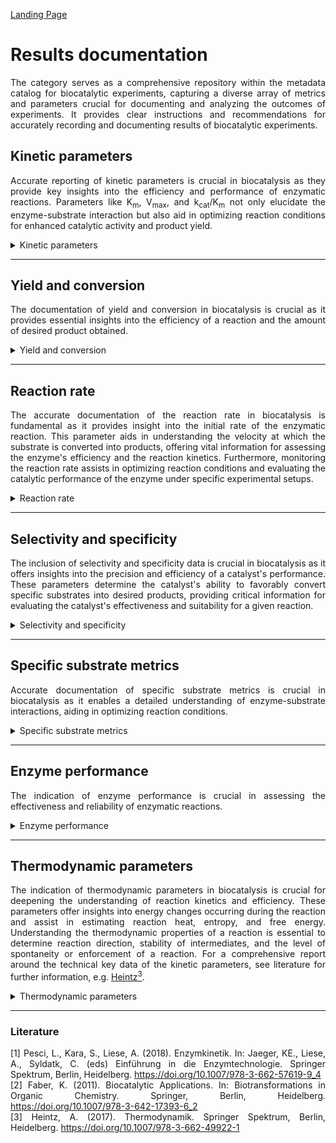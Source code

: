 [Landing Page](/Readme.md)

<div align="justify">

# Results documentation

The category serves as a comprehensive repository within the metadata catalog for biocatalytic experiments, capturing a diverse array of metrics and parameters crucial for documenting and analyzing the outcomes of experiments. It provides clear instructions and recommendations for accurately recording and documenting results of biocatalytic experiments.
 

## Kinetic parameters

Accurate reporting of kinetic parameters is crucial in biocatalysis as they provide key insights into the efficiency and performance of enzymatic reactions. Parameters like K<sub>m</sub>, V<sub>max</sub>, and k<sub>cat</sub>/K<sub>m</sub> not only elucidate the enzyme-substrate interaction but also aid in optimizing reaction conditions for enhanced catalytic activity and product yield.

<details> <Summary>Kinetic parameters</Summary>

### KineticParameters

These parameters serve as essential benchmarks for understanding enzyme kinetics. Certain cases must be taken into account for meaningful documentation of the kinetics. These include biocatalytic reactions with several substrates. The K<sub>m</sub> and k<sub>cat</sub> value is determined by all substrates involved in the reaction and not just one. Therefore, the concentrations of all substrates must be varied and the K<sub>m</sub> and k<sub>cat</sub> values calculated to obtain a common value instead of apparate values. For a comprehensive report around the technical key data of the kinetic parameters, see literature for further information, e.g. [Pesci _et al._<sup>1</sup>](https://doi.org/10.1007/978-3-662-57619-9_4).

- __michaelis_constant__
  - Type: float
  - Description: The Michaelis-Menten constant (K<sub>m</sub>​) represents the substrate concentration at which an enzyme achieves half of its maximum reaction rate.
 
- __michaelis_constant_unit__
  - Type: string
  - Description: The unit of the Michaelis-Menten constant (K<sub>m</sub>​) is typically expressed as moles per liter (M or mM).
 
- __maximum_reaction_rate__
  - Type: float
  - Description: V<sub>max</sub>, the maximum reaction rate, represents the speed at which an enzyme-catalyzed reaction reaches saturation, indicating the maximum achievable rate of product formation under optimal substrate concentration.

- __maximum_reaction_rate_unit__
  - Type: string
  - Description: The unit of V<sub>max</sub> (Maximum reaction rate) is typically represented as concentration per time, such as moles per liter per second (mol/L/s or mM/s).
 
- __turnover_number__
  - Type: float
  - Description: The turnover number (k<sub>cat</sub>) measures the number of substrate molecules converted to product per active site of an enzyme per unit time when the enzyme is fully saturated with substrate.

- __turnover_number_unit__
  - Type: string
  - Description: The unit of turnover number (k<sub>cat</sub>) is typically expressed as moles of product per mole of enzyme per second or per minute.
 
- __catalytic_efficiency__
  - Type: float
  - Description: Catalytic efficiency (k<sub>cat</sub>/K<sub>m</sub>) is a measure of how effectively an enzyme converts substrate into product, often quantified as the ratio of the turnover number (k<sub>cat</sub>) to the Michaelis constant (K<sub>m</sub>).
 
- __catalytic_efficiency_unit__
  - Type: string
  - Description: The typical units for catalytic efficiency (k<sub>cat</sub>/K<sub>m</sub>) are usually M<sup>-1</sup>s<sup>-1</sup> or s<sup>-1</sup>.
 
- __dissociation_constant__
  - Type: float
  - Description: The dissociation constant (K<sub>d</sub>) is a measure that represents the equilibrium between a complex and its dissociated components.
 
- __dissociation_constant_unit__
  - Type: string
  - Description: The dissociation constant (K<sub>d</sub>) is typically expressed in M (molarity) or its derivatives, such as nM (nanomoles per liter).
 
- __inhibition_type__
  - Type: string
  - Description: Enzyme inhibition encompasses various forms, including competitive, non-competitive, uncompetitive, mixed, and irreversible inhibition. Each type has different effects on the enzyme's function and plays a crucial role in regulating biochemical processes.

- __inhibition_constant__
  - Type: float
  - Description: The inhibition constant (K<sub>i</sub>) is a significant parameter in biocatalysis, describing the affinity of an inhibitor for an enzyme. It indicates how effectively an inhibitor influences enzyme activity. A lower K<sub>i</sub> value suggests a strong binding of the inhibitor to the enzyme.

- __inhibition_constant_unit__
  - Type: string
  - Description: The units for the inhibition constant (K<sub>i</sub>) are commonly expressed in molar concentration (M) or related units.
 
- __hill_coefficient__
  - Type: float
  - Description: The Hill coefficient is a parameter used to describe cooperativity in the binding of molecules to proteins. It is employed in enzyme reactions or oxygen binding to hemoglobin to indicate whether there is positive (cooperative) or negative (anticooperative) binding. A Hill coefficient greater than 1 indicates positive cooperativity, while a value less than 1 indicates negative cooperativity. A value of exactly 1 indicates no cooperativity in the binding.
  

<hr>

- __special_treatment__
  - Type: string
  - Description: If there are any other specific metrics, parameters, characteristics or aspects related to the kinetics that are important to document the results accurately and are not described by the aforementioned metadata, they should be explained here.

</details>


<hr>

## Yield and conversion

The documentation of yield and conversion in biocatalysis is crucial as it provides essential insights into the efficiency of a reaction and the amount of desired product obtained.

<details> <Summary>Yield and conversion</Summary>

### YieldAndConversion

These metrics are vital for evaluating the success of a process, optimizing reaction conditions, and ensuring the production of high-quality products in biocatalytic applications.

- __yield__
  - Type: posfloat
  - Description: Yield represents the amount of the desired product obtained from a reaction. 
 
- __yield_unit__
  - Type: string
  - Description: The yield is typically expressed in percentages (%), reflecting the ratio of the actual obtained product quantity to the theoretical maximum product quantity that could be obtained under ideal conditions.
 
- __space_time_yield__
  - Type: posfloat
  - Description: Space-time yield in biocatalysis refers to the amount of product obtained per unit volume of the reactor per unit time.
 
- __space_time_yield_unit__
  - Type: string
  - Description: Space-time yield is commonly expressed in g/L/h (grams per liter per hour) or mol/L/h (moles per liter per hour).

- __conversion__
  - Type: float
  - Description: The term "conversion" in biocatalysis refers to the percentage of substrate that undergoes transformation into the desired product during a reaction.
 
- __conversion_unit__
  - Type: string
  - Description: The conversion is commonly expressed as a percentage (%) to indicate the proportion of substrate converted to the desired product during a specific reaction.
 
<hr>

- __special_treatment__
  - Type: string
  - Description: If there are any other specific metrics, parameters, characteristics or aspects related to the conversion or yield that are important to document the results accurately and are not described by the aforementioned attributes, they should be explained here.
  
</details>


<hr>

## Reaction rate

The accurate documentation of the reaction rate in biocatalysis is fundamental as it provides insight into the initial rate of the enzymatic reaction. This parameter aids in understanding the velocity at which the substrate is converted into products, offering vital information for assessing the enzyme's efficiency and the reaction kinetics. Furthermore, monitoring the reaction rate assists in optimizing reaction conditions and evaluating the catalytic performance of the enzyme under specific experimental setups.

<details> <Summary>Reaction rate</Summary>

### ReactionRate

The specification of the reaction rate is crucial as it provides insights into the speed and efficiency of the biocatalytic process. It allows for the characterization of enzyme activity and is fundamental for optimizing reaction conditions and quantifying the reaction speed.

- __initial_reaction_rate__
  - Type: float
  - Description: The initial reaction rate refers to the rate at which the product is formed at the beginning of the enzymatic reaction under specific initial substrate concentrations and reaction conditions.
 
- __initial_reaction_rate_unit__
  - Type: string
  - Description: Typically, the initial reaction rate is expressed as mol/L/min (moles per liter per minute) or µmol/mL/min (micromoles per milliliter per minute).

- __specific_activity__
  - Type: posfloat
  - Description: The specific activity refers to the amount of product formed or substrate consumed per unit of enzyme per unit of time.
 
- __specific_activity_unit__
  - Type: string
  - Description: The specific activity is typically expressed in µmol/min/mg (micromoles per minute per milligram of protein).

<hr>

- __special_treatment__
  - Type: string
  - Description: If there are any other specific metrics, parameters, characteristics or aspects related to the reaction rate that are important to document the results accurately and are not described by the aforementioned attributes, they should be explained here.

</details>


<hr>


## Selectivity and specificity

The inclusion of selectivity and specificity data is crucial in biocatalysis as it offers insights into the precision and efficiency of a catalyst's performance. These parameters determine the catalyst's ability to favorably convert specific substrates into desired products, providing critical information for evaluating the catalyst's effectiveness and suitability for a given reaction.

<details> <Summary>Selectivity and specificity</Summary>

### SelectivityAndSpecificity

These parameters directly assess a catalyst's precision in converting specific substrates to desired products. For a comprehensive report around the technical key data of the selectivity and specificity, see literature for further information, e.g. [Faber<sup>1</sup>](https://doi.org/10.1007/978-3-642-17393-6_2). 


- __enantiomeric_excess__
  - Type: posfloat
  - Description: The enantiomeric excess (_ee_) measures the degree of purity and efficiency in a chiral catalysis process, representing the excess of one enantiomer over the other in a reaction product.
 
- __enantiomeric_excess_unit__
  - Type: string
  - Description: The primary unit used for enantiomeric excess (_ee_) is percent (%).
 
- __enantioselectivity__
  - Type: posfloat
  - Description: Enantioselectivity (E) refers to the ability of an enzyme to preferentially produce one enantiomer over its mirror-image counterpart in a reaction.
 
- __enantioselectivity_unit__
  - Type: string
  - Description: The enantioselectivity (E) is typically expressed as the ratio of reaction rates for the formation of both enantiomers, often represented as the ratio of product or substrate conversion.

- __chemoselectivity__
  - Type: string
  - Description: Chemoselectivity refers to the ability of a chemical reaction to target a specific functional group or site within a molecule without affecting other reactive groups present. It highlights the preference of a reaction for one type of chemical bond or functional group over others in a molecule. Chemoselective reactions play a crucial role in organic synthesis, allowing precise modification or transformation of a compound while leaving other parts of the molecule unaffected.
 
- __regioselectivity__
  - Type: string
  - Description: Regioselectivity refers to the preference of a reaction to occur at a specific site within a molecule or compound that has multiple potential reaction sites. It describes the tendency of a reaction to selectively take place at a particular position of the molecule, considering its structural arrangement of atoms or functional groups, rather than at other possible sites.
 
- __stereoselectivity__
  - Type: string
  - Description: Stereoselectivity refers to the preference of a chemical reaction to produce a specific stereoisomer or a particular spatial arrangement of atoms within a molecule. It describes the ability of a reaction to favor the formation of one stereoisomer over others or to create a specific stereochemical outcome. This selectivity is essential in organic synthesis and drug development as it determines the spatial arrangement of molecules and their biological activity.

<hr>

- __special_treatment__
  - Type: string
  - Description: If there are any other specific metrics, parameters, characteristics or aspects related to the selectivity and specificity that are important to document the results accurately and are not described by the aforementioned attributes, they should be explained here.

</details>

<hr>


## Specific substrate metrics

Accurate documentation of specific substrate metrics is crucial in biocatalysis as it enables a detailed understanding of enzyme-substrate interactions, aiding in optimizing reaction conditions.

<details> <Summary>Specific substrate metrics</Summary>

### SpecificSubstrateMetrics

These metrics play a pivotal role in determining the catalytic efficiency and selectivity of the enzymatic reactions, thereby influencing the success and reproducibility of the biocatalytic process.

- __substrate_concentration__
  - Type: posfloat
  - Description: The substrate concentration refers to the amount or concentration of the reactant molecules present in a given volume of the reaction mixture.
 
- __substrate_concentration_unit__
  - Type: string 
  - Description: The typical units for substrate concentration in biocatalysis often involve mol/L (moles per liter) or mmol/L (millimoles per milliliter).

- __product_concentration__
  - Type: posfloat
  - Description: The product concentration refers to the amount of the desired product present in a given volume of a reaction mixture.
 
- __product_concentration_unit__
  - Type: string
  - Description: The typical units for product concentration in biocatalysis are expressed as mol/L (moles per liter) or mmol/mL (millimoles per milliliter). 

<hr>

- __special_treatment__
  - Type: string
  - Description: If there are any other specific metrics, parameters, characteristics or aspects related to the selectivity and specificity that are important to document the results accurately and are not described by the aforementioned attributes, they should be explained here.

</details>

<hr>


## Enzyme performance

The indication of enzyme performance is crucial in assessing the effectiveness and reliability of enzymatic reactions. 

<details> <Summary>Enzyme performance</Summary>

### EnzymePerformance

Describing enzyme performance allows researchers to understand the enzyme's capability, its longevity under specific conditions, and its overall efficiency in catalyzing reactions, providing valuable insights for optimization and application in various biocatalytic processes.

- __temperature_optimum__
  - Type: float
  - Description: The temperature optimum denotes the specific temperature at which an enzyme demonstrates its highest level of activity or efficiency in a reaction.
 
- __temperature_optimum_unit__
  - Type: string 
  - Description: The temperature optimum is typically measured in °C, K or °F.

- __pH_optimum__
  - Type: posfloat
  - Description: The pH optimum refers to the specific pH level at which an enzyme exhibits its maximum activity or efficiency in a reaction.
 
- __enzyme_stability__
  - Type: string
  - Description: The stability of enzymes is often characterized by various parameters such as the enzyme's half-life under specific conditions, the decline in activity over time, or the preservation of catalytic activity under different environmental conditions. 

<hr>

- __special_treatment__
  - Type: string
  - Description: If there are any other specific metrics, parameters, characteristics or aspects related to the enzyme performance that are important to document the results accurately and are not described by the aforementioned attributes, they should be explained here.

</details>


<hr>


## Thermodynamic parameters

The indication of thermodynamic parameters in biocatalysis is crucial for deepening the understanding of reaction kinetics and efficiency. These parameters offer insights into energy changes occurring during the reaction and assist in estimating reaction heat, entropy, and free energy. Understanding the thermodynamic properties of a reaction is essential to determine reaction direction, stability of intermediates, and the level of spontaneity or enforcement of a reaction. For a comprehensive report around the technical key data of the kinetic parameters, see literature for further information, e.g. [Heintz<sup>3</sup>](https://doi.org/10.1007/978-3-662-49922-1).

<details> <Summary>Thermodynamic parameters</Summary>

### ThermodynamicParameters

Understanding the energy dynamics and spontaneity of reactions through thermodynamic parameters is essential for efficient biocatalysis.

- __gibbs_free_energy_change__
  - Type: string
  - Description: The Gibbs free energy (__G__) represents the portion of energy capable of performing work in a reaction under constant temperature and pressure, providing insights into the spontaneity of the reaction. While the absolute value of the free energy cannot be measured directly, the change in free energy (Δ**G**) throughout the reaction, known as free reaction enthalpy, is measurable. As indicated by the Gibbs-Helmholtz equation, it depends on changes in enthalpy (heat content) and entropy (system disorder) during the reaction. <br>
Δ**G** < 0: The reaction proceeds spontaneously; it is __exergonic__. <br>
Δ**G** = 0: The system is at equilibrium; no work is performed. <br>
Δ**G** > 0: The reaction does not proceed spontaneously; it is __endergonic__. A supply of free energy is required to drive the reaction.
 
- __enthalpy_change__
  - Type: string 
  - Description: The enthalpy (**H**) represents the heat content within a system, expressing the quantity and nature of chemical bonds. This thermodynamic property cannot be measured independently. However, measurable is the change in enthalpy (Δ**H**), which refers to the amount of heat absorbed or released during a chemical reaction (under constant pressure), also known as the reaction enthalpy. <br>
Δ**H** > 0: Heat energy is supplied; the reaction is endothermic. <br>
Δ**H** < 0: Heat energy is released; the reaction is exothermic.

- __entropy_change__
  - Type: string
  - Description: The entropy (**S**) is a measure of the degree of disorder in a system or the likelihood of a state. Systems inherently tend towards maximum disorder. Every natural process involves an increase in entropy (disorder). If entropy decreases in one area, it must increase elsewhere correspondingly. The increase in entropy can act as a driving force. <br>
Δ**S** > 0: The disorder of the system increases. <br>
Δ**S** < 0: The disorder of the system decreases.
 
<hr>

- __special_treatment__
  - Type: string
  - Description: If there are any other specific metrics, parameters, characteristics or aspects related to the thermodynamic parameters that are important to document the results accurately and are not described by the aforementioned attributes, they should be explained here.

</details>


<hr>

### Literature

[1] Pesci, L., Kara, S., Liese, A. (2018). Enzymkinetik. In: Jaeger, KE., Liese, A., Syldatk, C. (eds) Einführung in die Enzymtechnologie. Springer Spektrum, Berlin, Heidelberg. https://doi.org/10.1007/978-3-662-57619-9_4 <br>
[2] Faber, K. (2011). Biocatalytic Applications. In: Biotransformations in Organic Chemistry. Springer, Berlin, Heidelberg. https://doi.org/10.1007/978-3-642-17393-6_2 <br>
[3] Heintz, A. (2017). Thermodynamik. Springer Spektrum, Berlin, Heidelberg. https://doi.org/10.1007/978-3-662-49922-1


</div>
